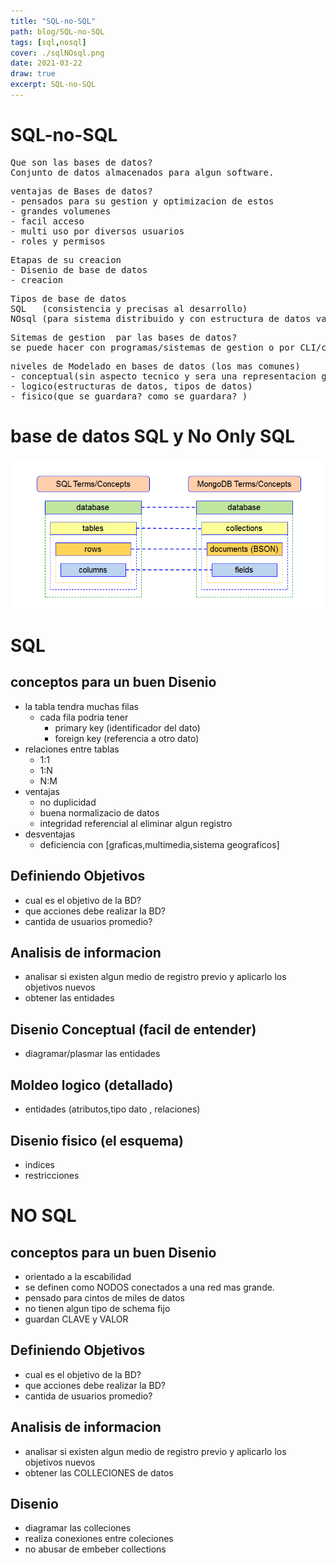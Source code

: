 ```yaml
---
title: "SQL-no-SQL"
path: blog/SQL-no-SQL
tags: [sql,nosql]
cover: ./sqlNOsql.png
date: 2021-03-22
draw: true
excerpt: SQL-no-SQL
---
```


# SQL-no-SQL

<pre>
Que son las bases de datos?
Conjunto de datos almacenados para algun software.
</pre>

<pre>
ventajas de Bases de datos?
- pensados para su gestion y optimizacion de estos 
- grandes volumenes 
- facil acceso 
- multi uso por diversos usuarios
- roles y permisos
</pre>

<pre>
Etapas de su creacion
- Disenio de base de datos
- creacion
</pre>

<pre>
Tipos de base de datos
SQL   (consistencia y precisas al desarrollo)
NOsql (para sistema distribuido y con estructura de datos variable)
</pre>

<pre>
Sitemas de gestion  par las bases de datos?
se puede hacer con programas/sistemas de gestion o por CLI/consola
</pre>

<pre>
niveles de Modelado en bases de datos (los mas comunes)
- conceptual(sin aspecto tecnico y sera una representacion general)
- logico(estructuras de datos, tipos de datos)
- fisico(que se guardara? como se guardara? )
</pre>

# base de datos SQL y No Only SQL

![ejemplo de bases de datos](./sqlNOsql.png)

# SQL

## conceptos para un buen Disenio

- la tabla tendra muchas filas
  - cada fila podria tener
    - primary key (identificador del dato)
    - foreign key (referencia a otro dato)
- relaciones entre tablas
  - 1:1
  - 1:N
  - N:M
- ventajas
  - no duplicidad
  - buena normalizacio de datos
  - integridad referencial al eliminar algun registro
- desventajas
  - deficiencia con [graficas,multimedia,sistema geograficos]

## Definiendo Objetivos

- cual es el objetivo de la BD?
- que acciones debe realizar la BD?
- cantida de usuarios promedio?

## Analisis de informacion

- analisar si existen algun medio de registro previo y aplicarlo los objetivos nuevos
- obtener las entidades

## Disenio Conceptual (facil de entender)

- diagramar/plasmar las entidades

## Moldeo logico (detallado)

- entidades (atributos,tipo dato , relaciones)

## Disenio fisico (el esquema)

- indices
- restricciones

# NO SQL

## conceptos para un buen Disenio

- orientado a la escabilidad
- se definen como NODOS conectados a una red mas grande.
- pensado para cintos de miles de datos
- no tienen algun tipo de schema fijo
- guardan CLAVE y VALOR

## Definiendo Objetivos

- cual es el objetivo de la BD?
- que acciones debe realizar la BD?
- cantida de usuarios promedio?

## Analisis de informacion

- analisar si existen algun medio de registro previo y aplicarlo los objetivos nuevos
- obtener las COLLECIONES de datos

## Disenio

- diagramar las colleciones
- realiza conexiones entre coleciones
- no abusar de embeber collections
